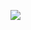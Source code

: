 <a href="https://asciinema.org/a/8nKulZM63g3d54D1GMMGKVrQs" target="_blank"><img src="https://asciinema.org/a/8nKulZM63g3d54D1GMMGKVrQs.svg" /></a>

